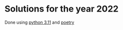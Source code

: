# Solutions for the year 2022

Done using [python 3.11](https://www.python.org/downloads/) and [poetry](https://python-poetry.org/)

